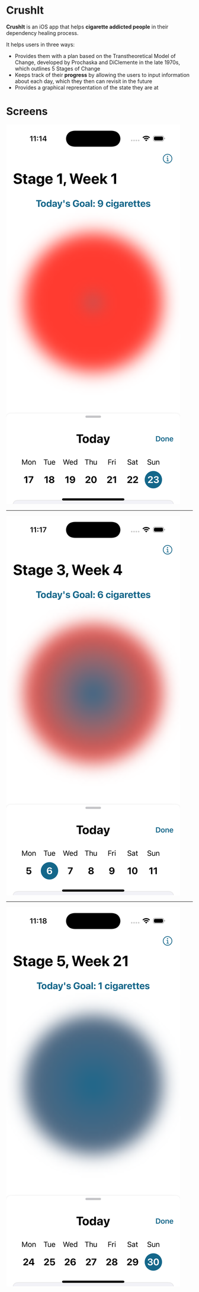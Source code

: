 # CrushIt

**CrushIt** is an iOS app that helps **cigarette addicted people** in their dependency healing process. 

It helps users in three ways:
- Provides them with a plan based on the Transtheoretical Model of Change, developed by Prochaska and DiClemente in the late 1970s, which outlines 5 Stages of Change 
- Keeps track of their **progress** by allowing the users to input information about each day, which they then can revisit in the future
- Provides a graphical representation of the state they are at

# Screens
![](https://github.com/fabiofranzese/CrushIt/blob/main/avengers/Assets.xcassets/Screen1.imageset/Simulator%20Screenshot%20-%20iPhone%2016%20Pro%20-%202024-10-18%20at%2011.14.14.png)

---

![](https://github.com/fabiofranzese/CrushIt/blob/main/avengers/Assets.xcassets/Screen2.imageset/Simulator%20Screenshot%20-%20iPhone%2016%20Pro%20-%202024-10-18%20at%2011.17.28.png)

---

![](https://github.com/fabiofranzese/CrushIt/blob/main/avengers/Assets.xcassets/Screen3.imageset/Simulator%20Screenshot%20-%20iPhone%2016%20Pro%20-%202024-10-18%20at%2011.18.30.png)
